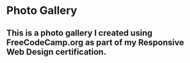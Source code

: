 # Photo Gallery

## This is a photo gallery I created using FreeCodeCamp.org as part of my Responsive Web Design certification.
